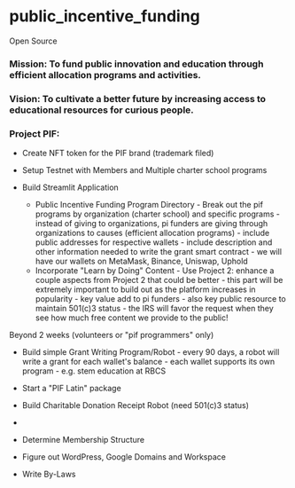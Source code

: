# public_incentive_funding
Open Source 

### Mission: To fund public innovation and education through efficient allocation programs and activities. 

### Vision: To cultivate a better future by increasing access to educational resources for curious people.  

### Project PIF:
- Create NFT token for the PIF brand (trademark filed)

- Setup Testnet with Members and Multiple charter school programs

- Build Streamlit Application 
  - Public Incentive Funding Program Directory 
        - Break out the pif programs by organization (charter school) and specific programs
            - instead of giving to organizations, pi funders are giving through organizations to causes (efficient allocation programs)
        - include public addresses for respective wallets
        - include description and other information needed to write the grant smart contract
        - we will have our wallets on MetaMask, Binance, Uniswap, Uphold
  - Incorporate "Learn by Doing" Content 
        - Use Project 2: enhance a couple aspects from Project 2 that could be better
        - this part will be extremely important to build out as the platform increases in popularity
        - key value add to pi funders 
        - also key public resource to maintain 501(c)3 status - the IRS will favor the request when they see how much free content we provide to the public!


Beyond 2 weeks (volunteers or "pif programmers" only)

- Build simple Grant Writing Program/Robot
      - every 90 days, a robot will write a grant for each wallet's balance 
      - each wallet supports its own program - e.g. stem education at RBCS

- Start a "PIF Latin" package 

- Build Charitable Donation Receipt Robot (need 501(c)3 status)

- 

- Determine Membership Structure

- Figure out WordPress, Google Domains and Workspace

- Write By-Laws
